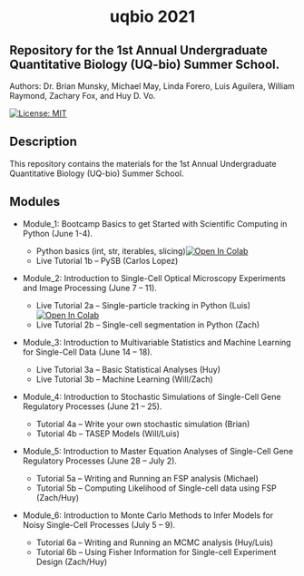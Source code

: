 

<center><h1> uqbio 2021 </h1></center>

## Repository for the 1st Annual Undergraduate Quantitative Biology (UQ-bio) Summer School.

Authors: Dr. Brian Munsky, Michael May, Linda Forero, Luis Aguilera, William Raymond, Zachary Fox, and Huy D. Vo.

[![License: MIT](https://img.shields.io/badge/License-MIT-yellow.svg)](https://opensource.org/licenses/MIT)

## Description

This repository contains the materials for the 1st Annual Undergraduate Quantitative Biology (UQ-bio) Summer School.

## Modules

* Module_1: Bootcamp Basics to get Started with Scientific Computing in Python (June 1-4).
  * Python basics (int, str, iterables, slicing)[![Open In Colab](https://colab.research.google.com/assets/colab-badge.svg)](https://colab.research.google.com/drive/167EXFCoYCTcqGqljwddWRF1nwTTc_eig?usp=sharing)
  * Live Tutorial 1b – PySB (Carlos Lopez)

* Module_2: Introduction to Single-Cell Optical Microscopy Experiments and Image Processing (June 7 – 11).
  * Live Tutorial 2a – Single-particle tracking in Python (Luis)  [![Open In Colab](https://colab.research.google.com/assets/colab-badge.svg)](https://colab.research.google.com/drive/1FcudIyndrXDOmYadUXlPgDOIP6yNP0ZZ?usp=sharing)
  * Live Tutorial 2b – Single-cell segmentation in Python (Zach)

* Module_3: Introduction to Multivariable Statistics and Machine Learning for Single-Cell Data (June 14 – 18).
  * Live Tutorial 3a – Basic Statistical Analyses (Huy)
  * Live Tutorial 3b – Machine Learning (Will/Zach)

* Module_4: Introduction to Stochastic Simulations of Single-Cell Gene Regulatory Processes (June 21 – 25).
  * Tutorial 4a – Write your own stochastic simulation (Brian)
  * Tutorial 4b – TASEP Models (Will/Luis)

* Module_5: Introduction to Master Equation Analyses of Single-Cell Gene Regulatory Processes (June 28 – July 2).
  * Tutorial 5a – Writing and Running an FSP analysis (Michael)
  * Tutorial 5b – Computing Likelihood of Single-cell data using FSP (Zach/Huy)

* Module_6: Introduction to Monte Carlo Methods to Infer Models for Noisy Single-Cell
Processes (July 5 – 9).
  * Tutorial 6a – Writing and Running an MCMC analysis (Huy/Luis)
  * Tutorial 6b – Using Fisher Information for Single-cell Experiment Design (Zach/Huy)
